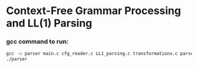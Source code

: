 # Context-Free Grammar Processing and LL(1) Parsing

### gcc command to run:
```sh
gcc -o parser main.c cfg_reader.c LL1_parsing.c transformations.c parse_table.c string_parser.c -I.
./parser
```